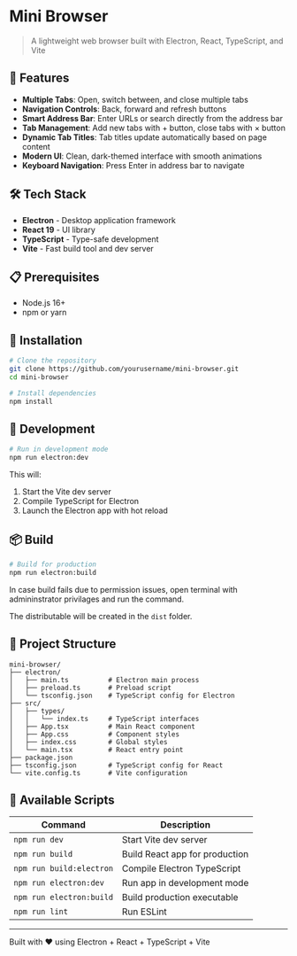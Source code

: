 # Mini Browser

> A lightweight web browser built with Electron, React, TypeScript, and Vite

## 🚀 Features

- **Multiple Tabs**: Open, switch between, and close multiple tabs
- **Navigation Controls**: Back, forward and refresh buttons
- **Smart Address Bar**: Enter URLs or search directly from the address bar
- **Tab Management**: Add new tabs with + button, close tabs with × button
- **Dynamic Tab Titles**: Tab titles update automatically based on page content
- **Modern UI**: Clean, dark-themed interface with smooth animations
- **Keyboard Navigation**: Press Enter in address bar to navigate

## 🛠️ Tech Stack

- **Electron** - Desktop application framework
- **React 19** - UI library
- **TypeScript** - Type-safe development
- **Vite** - Fast build tool and dev server

## 📋 Prerequisites

- Node.js 16+
- npm or yarn

## 🔧 Installation

```bash
# Clone the repository
git clone https://github.com/yourusername/mini-browser.git
cd mini-browser

# Install dependencies
npm install
```

## 🚀 Development

```bash
# Run in development mode
npm run electron:dev
```

This will:

1. Start the Vite dev server
2. Compile TypeScript for Electron
3. Launch the Electron app with hot reload

## 📦 Build

```bash
# Build for production
npm run electron:build
```

In case build fails due to permission issues, open terminal with admininstrator privilages and run the command.

The distributable will be created in the `dist` folder.

## 📁 Project Structure

```
mini-browser/
├── electron/
│   ├── main.ts          # Electron main process
│   ├── preload.ts       # Preload script
│   └── tsconfig.json    # TypeScript config for Electron
├── src/
│   ├── types/
│   │   └── index.ts     # TypeScript interfaces
│   ├── App.tsx          # Main React component
│   ├── App.css          # Component styles
│   ├── index.css        # Global styles
│   └── main.tsx         # React entry point
├── package.json
├── tsconfig.json        # TypeScript config for React
└── vite.config.ts       # Vite configuration
```

## 🎯 Available Scripts

| Command                  | Description                    |
| ------------------------ | ------------------------------ |
| `npm run dev`            | Start Vite dev server          |
| `npm run build`          | Build React app for production |
| `npm run build:electron` | Compile Electron TypeScript    |
| `npm run electron:dev`   | Run app in development mode    |
| `npm run electron:build` | Build production executable    |
| `npm run lint`           | Run ESLint                     |

---

Built with ❤️ using Electron + React + TypeScript + Vite
